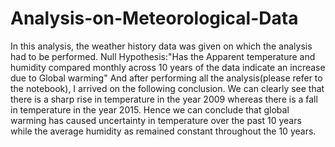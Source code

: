 # Analysis-on-Meteorological-Data
In this analysis, the weather history data was given on which the analysis had to be performed.
Null Hypothesis:"Has the Apparent temperature and humidity compared monthly across 10 years of the data indicate an increase due to Global warming"
And after performing all the analysis(please refer to the notebook), I arrived on the following conclusion.
We can clearly see that there is a sharp rise in temperature in the year 2009 whereas there is a fall in temperature in the year 2015. Hence we can conclude that global warming has caused uncertainty in temperature over the past 10 years while the average humidity as remained constant throughout the 10 years.

